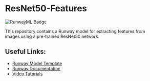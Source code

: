 # ResNet50-Features

[![RunwayML Badge](https://open-app.runwayml.com/gh-badge.svg)](https://open-app.runwayml.com/)


This repository contains a Runway model for extracting features from images using a pre-trained ResNet50 network.

## Useful Links:

- [Runway Model Template](https://github.com/runwayml/model-template)
- [Runway Documentation](http://docs.runwayml.com)
- [Video Tutorials](https://www.youtube.com/channel/UCUBqu_z5uP0AZhYtuyFZB3g)
